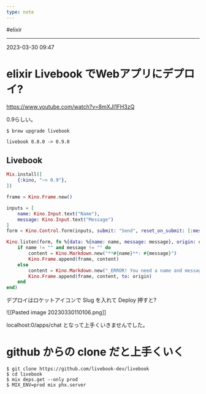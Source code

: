 ```yaml
---
type: note
---
```


#elixir 

---
2023-03-30  09:47

# elixir Livebook でWebアプリにデプロイ?

https://www.youtube.com/watch?v=8mXJI1FH3zQ

0.9らしい。

```shell
$ brew upgrade livebook

livebook 0.8.0 -> 0.9.0
```
## Livebook

```elixir
Mix.install([
	{:kino, "~> 0.9"},
])
```

```elixir
frame = Kino.Frame.new()

inputs = [
	name: Kino.Input.text("Name"),
	message: Kino.Input.text("Message")
]
form = Kino.Control.form(inputs, submit: "Send", reset_on_submit: [:message])
```
```elixir
Kino.listen(form, fn %{data: %{name: name, message: message}, origin: origin} ->
	if name != "" and message != "" do
		content = Kino.Markdown.new("**#{name}**: #{message}")
		Kino.Frame.append(frame, content)
	else
		content = Kino.Markdown.new("_ERROR! You need a name and message to submit..._")
		Kino.Frame.append(frame, content, to: origin)
	end
end)
```

デプロイはロケットアイコンで Slug を入れて Deploy 押すと?

![[Pasted image 20230330110106.png]]


localhost:0/apps/chat となって上手くいきませんでした。

# github からの clone だと上手くいく

```shell
$ git clone https://github.com/livebook-dev/livebook
$ cd livebook
$ mix deps.get --only prod
$ MIX_ENV=prod mix phx.server
```



